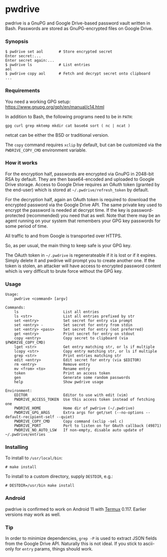 # pwdrive

pwdrive is a GnuPG and Google Drive-based password vault written in Bash.
Passwords are stored as GnuPG-encrypted files on Google Drive.

### Synopsis

    $ pwdrive set aol       # Store encrypted secret
    Enter secret:...
    Enter secret again:...
    $ pwdrive ls            # List entries
    aol
    $ pwdrive copy aol      # Fetch and decrypt secret onto clipboard
    ...

### Requirements

You need a working GPG setup: https://www.gnupg.org/gph/en/manual/c14.html

In addition to Bash, the following programs need to be in `PATH`:

    gpg curl grep mktemp mkdir cat base64 sort ( nc | ncat )

netcat can be either the BSD or traditional version.

The `copy` command requires `xclip` by default, but can be customized via the
`PWDRIVE_COPY_CMD` environment variable.

### How it works

For the encryption half, passwords are encrypted via GnuPG in 2048-bit RSA by
default. They are then base64-encoded and uploaded to Google Drive storage.
Access to Google Drive requires an OAuth token (granted by the end-user) which
is stored at `~/.pwdrive/refresh_token` by default.

For the decryption half, again an OAuth token is required to download the
encrypted password via the Google Drive API. The same private key used to
encrypt the password is needed at decrypt time. If the key is password-protected
(recommended) you need that as well. Note that there may be an agent running on
your system that remembers your GPG key passwords for some period of time.

All traffic to and from Google is transported over HTTPS.

So, as per usual, the main thing to keep safe is your GPG key.

The OAuth token in `~/.pwdrive` is regenerateable if it is lost or if it
expires. Simply delete it and pwdrive will prompt you to create another one. If
the token is stolen, an attacker will have access to encrypted password content
which is very difficult to brute force without the GPG key.

### Usage

    Usage:
        pwdrive <command> [argv]

    Commands:
        ls                    List all entries
        ls <str>              List all entries prefixed by str
        set <entry>           Set secret for entry via prompt
        set <entry> -         Set secret for entry from stdin
        set <entry> <pass>    Set secret for entry (not preferred)
        get <entry>           Print secret for entry on stdout
        copy <entry>          Copy secret to clipboard (via $PWDRIVE_COPY_CMD)
        lget <str>            Get entry matching str, or ls if multiple
        lcopy <str>           Copy entry matching str, or ls if multiple
        grep <str>            Print entries matching str
        edit <entry>          Edit secret for entry (via $EDITOR)
        rm <entry>            Remove entry
        mv <from> <to>        Rename entry
        token                 Print an access token
        gen                   Generate some random passwords
        help                  Show pwdrive usage

    Environment:
        EDITOR                Editor to use with edit (vim)
        PWDRIVE_ACCESS_TOKEN  Use this access token instead of fetching one
        PWDRIVE_HOME          Home dir of pwdrive (~/.pwdrive)
        PWDRIVE_GPG_ARGS      Extra args for get/set (--no-options --default-recipient-self --quiet)
        PWDRIVE_COPY_CMD      Copy command (xclip -sel c)
        PWDRIVE_PORT          Port to listen on for OAuth callback (49871)
        PWDRIVE_NO_AUTO_LSW   If non-empty, disable auto update of ~/.pwdrive/entries

### Installing

To install to `/usr/local/bin`:

    # make install

To install to a custom directory, supply `DESTDIR`, e.g.:

    # DESTDIR=/usr/bin make install

### Android

pwdrive is confirmed to work on Android 11 with
[Termux](https://termux.com/) 0.117. Earlier versions may work as well.

### Tip

In order to minimize dependencies, `grep -P` is used to extract JSON fields
from the Google Drive API. Naturally this is not ideal. If you stick to
ascii-only for `entry` params, things should work.
